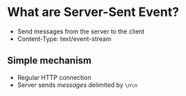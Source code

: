 # What are Server-Sent Event?

- Send messages from the server to the client
- Content-Type: text/event-stream

## Simple mechanism 
- Regular HTTP connection
- Server sends _messages_ delimited by `\n\n` 

